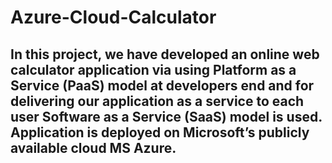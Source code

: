 # Azure-Cloud-Calculator
## In this project, we have developed an online web calculator application via using Platform as a Service (PaaS) model at developers end and for delivering our application as a service to each user Software as a Service (SaaS) model is used. Application is deployed on Microsoft’s publicly available cloud MS Azure. 
